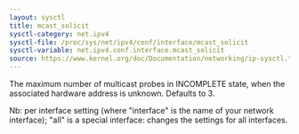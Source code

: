```yaml
---
layout: sysctl
title: mcast_solicit
sysctl-category: net.ipv4
sysctl-file: /proc/sys/net/ipv4/conf/interface/mcast_solicit
sysctl-variable: net.ipv4.conf.interface.mcast_solicit
source: https://www.kernel.org/doc/Documentation/networking/ip-sysctl.txt
---
```

The maximum number of multicast probes in INCOMPLETE state,
when the associated hardware address is unknown.  Defaults
to 3.


Nb: per interface setting (where "interface" is the name of your network interface); "all" is a special interface: changes the settings for all interfaces.

